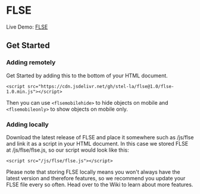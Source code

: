 # FLSE
Live Demo: [FLSE](https://stella.hs.vc/flse/testpage.html)

## Get Started
### Adding remotely
Get Started by adding this to the bottom of your HTML document.

    <script src="https://cdn.jsdelivr.net/gh/stel-la/flse@1.0/flse-1.0.min.js"></script>
Then you can use `<flsemobilehide>` to hide objects on mobile and `<flsemobileonly>` to show objects on mobile only.
### Adding locally
Download the latest release of FLSE and place it somewhere such as /js/flse and link it as a script in your HTML document. In this case we stored FLSE at /js/flse/flse.js, so our script would look like this:
```
<script src="/js/flse/flse.js"></script> 
```
Please note that storing FLSE locally means you won't always have the latest version and therefore features, so we recommend you update your FLSE file every so often.
Head over to the Wiki to learn about more features.
